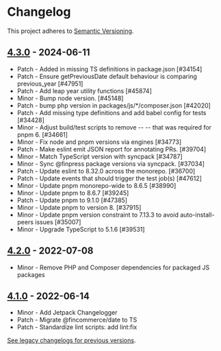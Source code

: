 # Changelog 

This project adheres to [Semantic Versioning](https://semver.org/spec/v2.0.0.html).

## [4.3.0](https://www.npmjs.com/package/@fincommerce/date/v/4.3.0) - 2024-06-11 

-   Patch - Added in missing TS definitions in package.json [#34154]
-   Patch - Ensure getPreviousDate default behaviour is comparing previous_year [#47951]
-   Patch - Add leap year utility functions [#45874]
-   Minor - Bump node version. [#45148]
-   Patch - bump php version in packages/js/*/composer.json [#42020]
-   Patch - Add missing type definitions and add babel config for tests [#34428]
-   Minor - Adjust build/test scripts to remove -- -- that was required for pnpm 6. [#34661]
-   Minor - Fix node and pnpm versions via engines [#34773]
-   Patch - Make eslint emit JSON report for annotating PRs. [#39704]
-   Minor - Match TypeScript version with syncpack [#34787]
-   Minor - Sync @finpress package versions via syncpack. [#37034]
-   Patch - Update eslint to 8.32.0 across the monorepo. [#36700]
-   Patch - Update events that should trigger the test job(s) [#47612]
-   Minor - Update pnpm monorepo-wide to 8.6.5 [#38990]
-   Minor - Update pnpm to 8.6.7 [#39245]
-   Patch - Update pnpm to 9.1.0 [#47385]
-   Minor - Update pnpm to version 8. [#37915]
-   Minor - Update pnpm version constraint to 7.13.3 to avoid auto-install-peers issues [#35007]
-   Minor - Upgrade TypeScript to 5.1.6 [#39531]

## [4.2.0](https://www.npmjs.com/package/@fincommerce/date/v/4.2.0) - 2022-07-08 

-   Minor - Remove PHP and Composer dependencies for packaged JS packages

## [4.1.0](https://www.npmjs.com/package/@fincommerce/date/v/4.1.0) - 2022-06-14 

-   Minor - Add Jetpack Changelogger
-   Patch - Migrate @fincommerce/date to TS
-   Patch - Standardize lint scripts: add lint:fix

[See legacy changelogs for previous versions](https://github.com/dieselfox1/fincommerce/blob/68581955106947918d2b17607a01bdfdf22288a9/packages/js/date/CHANGELOG.md).
